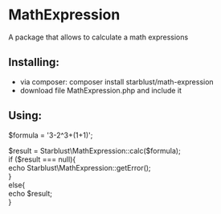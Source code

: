 # MathExpression
A package that allows to calculate a math expressions
<h2>Installing:</h2>
<ul>
<li>via composer: composer install starblust/math-expression
<li>download file MathExpression.php and include it
</ul>
<h2>Using:</h2>
<p>
$formula = '3-2^3+(1+1)';
<p>
$result = Starblust\MathExpression::calc($formula);<br>
if ($result === null){<br>
  echo Starblust\MathExpression::getError();<br>
}<br>
else{<br>
  echo $result;<br>
}<br>